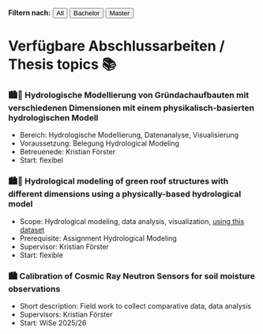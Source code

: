 
<p>
  <strong>Filtern nach:</strong>
  <button onclick="filterThemen('all')">All</button>
  <button onclick="filterThemen('bachelor')">Bachelor</button>
  <button onclick="filterThemen('master')">Master</button>
</p>

<script>
  function filterThemen(art) {
    const themen = document.querySelectorAll('.thema');
    themen.forEach(el => {
      if (art === 'all' || el.classList.contains(art)) {
        el.style.display = 'block';
      } else {
        el.style.display = 'none';
      }
    });
  }
</script>


# Verfügbare Abschlussarbeiten / Thesis topics 📚

<div class="thema bachelor" markdown="1">

### 🏙️🌱 Hydrologische Modellierung von Gründachaufbauten mit verschiedenen Dimensionen mit einem physikalisch-basierten hydrologischen Modell
* Bereich: Hydrologische Modellierung, Datenanalyse, Visualisierung
* Voraussetzung: Belegung Hydrological Modeling
* Betreuenede: Kristian Förster
* Start: flexibel

</div>


<div class="thema master" markdown="1">
  
### 🏙️🌱 Hydrological modeling of green roof structures with different dimensions using a physically-based hydrological model
* Scope: Hydrological modeling, data analysis, visualization, [using this dataset](https://zenodo.org/records/15129787)
* Prerequisite: Assignment Hydrological Modeling
* Supervisor: Kristian Förster
* Start: flexible

</div>

<div class="thema master" markdown="1">

### 🏙️ Calibration of Cosmic Ray Neutron Sensors for soil moisture observations
* Short description: Field work to collect comparative data, data analysis
* Supervisors: Kristian Förster
* Start: WiSe 2025/26

</div>


<!-- Weitere Themen einfach im gleichen Format anhängen -->

